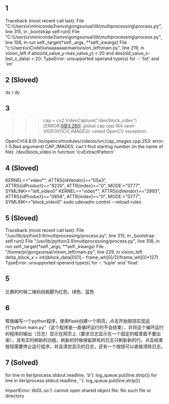 ## 1
Traceback (most recent call last):
  File "C:\Users\x\miniconda3\envs\gongxunsai\lib\multiprocessing\process.py", line 315, in _bootstrap
    self.run()
  File "C:\Users\x\miniconda3\envs\gongxunsai\lib\multiprocessing\process.py", line 108, in run
    self._target(*self._args, **self._kwargs)
  File "c:\Users\x\Code\lunaaaaaaa\main\vision_left\main.py", line 219, in vision_left
    if abs(old_value_y-max_value_y) < 20 and abs(old_value_x-last_x_data) < 20:
TypeError: unsupported operand type(s) for -: 'list' and 'int'

## 2 (Sloved)
dx / dy

## 3
>>> cap = cv2.VideoCapture("/dev/block_video")
[ERROR:0@3.260] global cap.cpp:164 open VIDEOIO(CV_IMAGES): raised OpenCV exception:

OpenCV(4.8.0) /io/opencv/modules/videoio/src/cap_images.cpp:253: error: (-5:Bad argument) CAP_IMAGES: can't find starting number (in the name of file): /dev/block_video in function 'icvExtractPattern'

## 4 (Sloved)
KERNEL=="video*", ATTRS{idVendor}=="05a3", ATTRS{idProduct}=="9230", ATTR{index}=="0", MODE:="0777", SYMLINK+="left_video0"
KERNEL=="video*", ATTRS{idVendor}=="2993", ATTRS{idProduct}=="0858", ATTR{index}=="0", MODE:="0777", SYMLINK+="block_video0"
sudo udevadm control --reload-rules

## 5 (Sloved)
Traceback (most recent call last):
  File "/usr/lib/python3.9/multiprocessing/process.py", line 315, in _bootstrap
    self.run()
  File "/usr/lib/python3.9/multiprocessing/process.py", line 108, in run
    self._target(*self._args, **self._kwargs)
  File "/home/pi/gongxunsai/vision_left/main.py", line 229, in vision_left
    delta_block_x = int((block_data[0][1] - frame_wh[0]/2)/frame_wh[0]*127)
TypeError: unsupported operand type(s) for -: 'tuple' and 'float'

## 5
比赛的时候二维码挡板脚为红色、绿色、蓝色

## 6
帮我编写一个python程序，使用flask创建一个网页，点击开始按钮实现运行“python main.py”（这个程序是一直循环运行的不会结束），并将这个循环运行的程序的输出（日志）显示在网页上（要求日志显示在一个固定的框里面不要出来），具有实时刷新的功能，刷新的时候保留原有的日志只刷新新的行。点击结束按钮需要停止运行程序，并且清空显示的日志，还有一个按钮可以直接清除日志。

## 7 (Solved)
for line in iter(process.stdout.readline, 'b'):
            log_queue.put(line.strip())
for line in iter(process.stdout.readline, ''):
            log_queue.put(line.strip())

ImportError: libGL.so.1: cannot open shared object file: No such file or directory